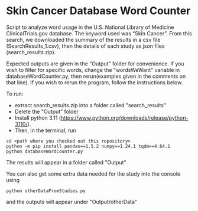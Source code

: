 # Skin Cancer Database Word Counter
Script to analyze word usage in the U.S. National Library of Medicine ClinicalTrials.gov database. The keyword used was “Skin Cancer”. From this search, we downloaded the summary of the results in a csv file (SearchResults_1.csv), then the details of each study as json files (search_results.zip). 

Expected outputs are given in the "Output" folder for convenience. 
If you wish to filter for specific words, change the "wordsWeWant" variable in databaseWordCounter.py, then rerun(examples given in the comments on that line). 
If you wish to rerun the program, follow the instructions below.

To run:
- extract search_results.zip into a folder called "search_results"
- Delete the "Output" folder
- Install python 3.11 (https://www.python.org/downloads/release/python-3110/). 
- Then, in the terminal, run
```
cd <path where you checked out this repository>
python -m pip install pandas==1.5.2 numpy==1.24.1 tqdm==4.64.1
python databaseWordCounter.py
```
The results will appear in a folder called "Output"

You can also get some extra data needed for the study into the console using
```
python otherDataFromStudies.py
```
and the outputs will appear under "Output/otherData" 
